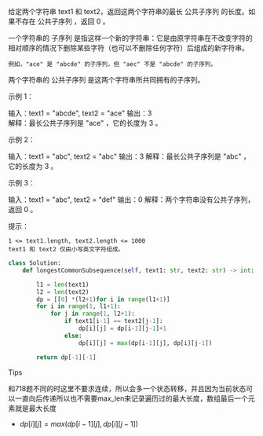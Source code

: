 给定两个字符串 text1 和 text2，返回这两个字符串的最长 公共子序列 的长度。如果不存在 公共子序列 ，返回 0 。

一个字符串的 子序列 是指这样一个新的字符串：它是由原字符串在不改变字符的相对顺序的情况下删除某些字符（也可以不删除任何字符）后组成的新字符串。

    例如，"ace" 是 "abcde" 的子序列，但 "aec" 不是 "abcde" 的子序列。

两个字符串的 公共子序列 是这两个字符串所共同拥有的子序列。

 

示例 1：

输入：text1 = "abcde", text2 = "ace" 
输出：3  
解释：最长公共子序列是 "ace" ，它的长度为 3 。

示例 2：

输入：text1 = "abc", text2 = "abc"
输出：3
解释：最长公共子序列是 "abc" ，它的长度为 3 。

示例 3：

输入：text1 = "abc", text2 = "def"
输出：0
解释：两个字符串没有公共子序列，返回 0 。

 

提示：

    1 <= text1.length, text2.length <= 1000
    text1 和 text2 仅由小写英文字符组成。





```python
class Solution:
    def longestCommonSubsequence(self, text1: str, text2: str) -> int:

        l1 = len(text1)
        l2 = len(text2)
        dp = [[0] *(l2+1)for i in range(l1+1)]
        for i in range(1, l1+1):
            for j in range(1, l2+1):
                if text1[i-1] == text2[j-1]:
                    dp[i][j] = dp[i-1][j-1]+1
                else:
                    dp[i][j] = max(dp[i-1][j], dp[i][j-1])

        return dp[-1][-1]
```



Tips

和718题不同的时这里不要求连续，所以会多一个状态转移，并且因为当前状态可以一直向后传递所以也不需要max_len来记录遍历过的最大长度，数组最后一个元素就是最大长度

- $dp[i][j] = max(dp[i-1][j], dp[i][j-1])$



